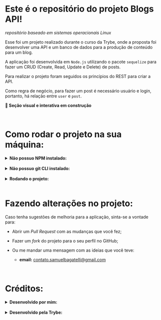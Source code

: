 # Este é o repositório do projeto Blogs API!
_repositório baseado em sistemas operacionais Linux_

Esse foi um projeto realizado durante o curso da Trybe, onde a proposta foi desenvolver uma API e um banco de dados para a produção de conteúdo para um blog.

A aplicação foi desenvolvida em `Node.js` utilizando o pacote `sequelize` para fazer um CRUD (Create, Read, Update e Delete) de posts.

Para realizar o projeto foram seguidos os princípios do REST para criar a API.

Como regra de negócio, para fazer um post é necessário usuário e login, portanto, há relação entre `user` e `post`.

__:construction: Seção visual e interativa em construção__

<br />

# Como rodar o projeto na sua máquina:

<details>
  <summary><strong>Não possuo NPM instalado:</strong></summary><br />

  Certifique-se de instalar (caso não possua) o Node Package Manager na sua máquina.

  Para verificar se você possui o NPM, basta digitar este comando no terminal:

      npm -v

      // O retorno de ser algo parecido com: 9.2.0
  

  __Caso não esteja instalado, basta seguir as instruções:__ <https://docs.npmjs.com/downloading-and-installing-node-js-and-npm>
</details>

<br />

<details>
  <summary><strong>Não possuo git CLI instalado:</strong></summary><br />

  Certifique-se de instalar (caso não possua) o git Command Line Interface no seu computador.

  Para verificar se você possui o git, basta digitar este comando no terminal:
  
      git --version

      // O retorno de ser algo parecido com: git version 2.25.1
  

  __Caso não esteja instalado, basta seguir as instruções:__ <https://git-scm.com/book/en/v2/Getting-Started-Installing-Git>
</details>

<br />

<details>
  <summary><strong>Rodando o projeto:</strong></summary><br />

  1. Clone o repositório

  - Use, no terminal, o comando: `git clone git@github.com:samuelbagatelli/blogs-api.git`
  - Entre na pasta do repositório que você acabou de clonar, com o comando: `cd blogs-api`

  2. Instale as dependências:

  - `npm install`

  3. Agora basta digitar e executar o comando:

  - `npm start`
</details><br />

# Fazendo alterações no projeto:

Caso tenha sugestões de melhoria para a aplicação, sinta-se a vontade para:
 
  - Abrir um _Pull Request_ com as mudanças que você fez;

  - Fazer um _fork_ do projeto para o seu perfil no GitHub;

  - Ou me mandar uma mensagem com as ideias que você teve:
    - __email:__ <contato.samuelbagatelli@gmail.com>

<br />

# Créditos:

<details>
  <summary><strong>Desenvolvido por mim:</strong></summary><br />

  Toda a organização de pastas, aplicando conceitos REST, parte lógica e visual da aplicação foram desenvolvidos por mim.
</details>

<br />

<details>
  <summary><strong>Desenvolvido pela Trybe:</strong></summary><br />

  Toda a parte de configuração de ambiente e _setup_ da aplicação foi desenvolvida pelo time da Trybe.
</details>
